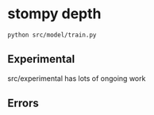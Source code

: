 # stompy depth


```
python src/model/train.py
```



## Experimental
src/experimental has lots of ongoing work

## Errors
